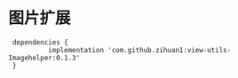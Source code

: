 # 图片扩展

     dependencies {
	          implementation 'com.github.zihuan1:view-utils-Imagehelper:0.1.3'
     }
